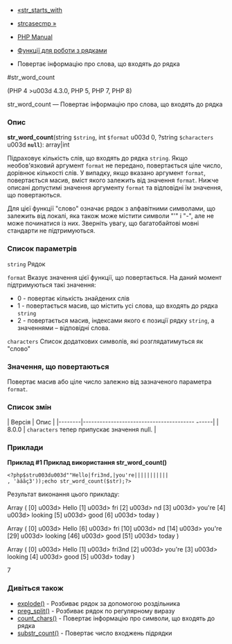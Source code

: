 - [«str_starts_with](function.str-starts-with.md)
- [strcasecmp »](function.strcasecmp.md)

- [PHP Manual](index.md)
- [Функції для роботи з рядками](ref.strings.md)
- Повертає інформацію про слова, що входять до рядка

#str_word_count

(PHP 4 \>u003d 4.3.0, PHP 5, PHP 7, PHP 8)

str_word_count — Повертає інформацію про слова, що входять до рядка

### Опис

**str_word_count**(string `$string`, int `$format` u003d 0, ?string
`$characters` u003d **`null`**): array\|int

Підраховує кількість слів, що входять до рядка `string`. Якщо
необов'язковий аргумент `format` не передано, повертається ціле число,
дорівнює кількості слів. У випадку, якщо вказано аргумент `format`,
повертається масив, вміст якого залежить від значення `format`.
Нижче описані допустимі значення аргументу `format` та відповідні їм
значення, що повертаються.

Для цієї функції "слово" означає рядок з алфавітними символами,
що залежить від локалі, яка також може містити символи "'" і "-", але
не може починатися із них. Зверніть увагу, що багатобайтові мовні
стандарти не підтримуються.

### Список параметрів

`string`
Рядок

`format`
Вказує значення цієї функції, що повертається. На даний момент
підтримуються такі значення:

- 0 - повертає кількість знайдених слів
- 1 - повертається масив, що містить усі слова, що входять до рядка
`string`
- 2 - повертається масив, індексами якого є позиції
рядку `string`, а значеннями – відповідні слова.

`characters`
Список додаткових символів, які розглядатимуться як
"слово"

### Значення, що повертаються

Повертає масив або ціле число залежно від зазначеного параметра
`format`.

### Список змін

| Версія | Опис |
|--------|---------------------------------------- ------|
| 8.0.0 | `characters` тепер припускає значення null. |

### Приклади

**Приклад #1 Приклад використання **str_word_count()****

`<?php$stru003du003d""Hello|fri3nd,|you're||||||||||| , 'àáãç3'));echo str_word_count($str);?> `

Результат виконання цього прикладу:

Array
(
[0] u003d> Hello
[1] u003d> fri
[2] u003d> nd
[3] u003d> you're
[4] u003d> looking
[5] u003d> good
[6] u003d> today
)

Array
(
[0] u003d> Hello
[6] u003d> fri
[10] u003d> nd
[14] u003d> you're
[29] u003d> looking
[46] u003d> good
[51] u003d> today
)

Array
(
[0] u003d> Hello
[1] u003d> fri3nd
[2] u003d> you're
[3] u003d> looking
[4] u003d> good
[5] u003d> today
)

7

### Дивіться також

- [explode()](function.explode.md) - Розбиває рядок за допомогою
роздільника
- [preg_split()](function.preg-split.md) - Розбиває рядок по
регулярному виразу
- [count_chars()](function.count-chars.md) - Повертає інформацію про
символи, що входять до рядка
- [substr_count()](function.substr-count.md) - Повертає число
входжень підрядки
